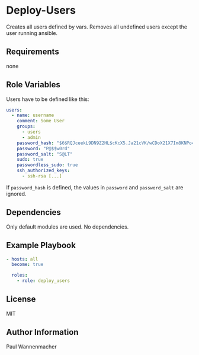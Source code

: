 # Deploy-Users

Creates all users defined by vars. Removes all undefined users except the user running ansible.

## Requirements

none

## Role Variables

Users have to be defined like this:

```yaml
users:
  - name: username
    comment: Some User
    groups: 
      - users
      - admin
    password_hash: "$6$RQJceekL9DN9Z2HL$cKcX5.Ja21cVK/wCDoX21X7Im8KNPo43WLUbJFBNcSuJRUvDwIzj2HaT/oQqNiV8YEjsRaxKLTUHz1zIthe6D1" 
    password: "P@$$w0rd" 
    password_salt: "S@LT"
    sudo: true
    passwordless_sudo: true
    ssh_authorized_keys:
      - ssh-rsa [...]
```

If `password_hash` is defined, the values in `password` and `password_salt` are ignored.

## Dependencies

Only default modules are used. No dependencies.

## Example Playbook

```yaml
- hosts: all
  become: true

  roles:
    - role: deploy_users
```

## License

MIT

## Author Information

Paul Wannenmacher

